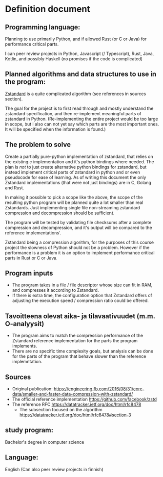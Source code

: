 # Definition document

## Programming language:


Planning to use primarily Python, and if allowed Rust (or C or Java) for performance critical parts.

I can peer review projects in Python, Javascript (/ Typescript), Rust, Java, Kotlin, and possibly Haskell (no promises if the code is complicated)


## Planned algorithms and data structures to use in the program:

[Zstandard](https://en.wikipedia.org/wiki/Zstandard) is a quite complicated algorithm (see references in sources section). 

The goal for the project is to first read through and mostly understand the zstandard specification, and then re-implement meaningful parts of zstandard in Python. (Re-implementing the entire project would be too large in scope, but I also can not yet say which parts are the most important ones. It will be specified when the information is found.)


## The problem to solve

Create a partially pure-python implementation of zstandard, that relies on the existing c implementation and it's python bindings where needed. The plan is _not_ to just create alternative python bindings for zstandard, but instead implement critical parts of zstandard in python and or even pseudocode for ease of learning. As of writing this document the only Zstandard implementations (that were not just bindings) are in C, Golang and Rust.

In making it possible to pick a scope like the above, the scope of the resulting python program will be planned quite a lot smaller than real Zstandards. Just implementing single file non-streaming zstandard compression and decompression should be sufficient.

The program will be tested by validating file checksums after a complete compression and decompression, and it's output will be compared to the reference implementations'.

Zstandard being a compression algorithm, for the purposes of this course project the slowness of Python should not be a problem. However if the performance is a problem it is an option to implement performance critical parts in Rust or C or Java.
 


##  Program inputs

* The program takes in a file / file descriptor whose size can fit in RAM, and compresses it according to Zstandard.
* If there is extra time, the configuration option that Zstandard offers of adjusting the execution speed / compression ratio could be offered.


##  Tavoitteena olevat aika- ja tilavaativuudet (m.m. O-analyysit)

* The program aims to match the compression performance of the Zstandard reference implementation for the parts the program implements.
* There are no specific time complexity goals, but analysis can be done for the parts of the program that behave slower than the reference implemntation.


## Sources
* Original publication: https://engineering.fb.com/2016/08/31/core-data/smaller-and-faster-data-compression-with-zstandard/
* The official reference implementation https://github.com/facebook/zstd
* The reference RFC https://datatracker.ietf.org/doc/html/rfc8478
  * The subsection focused on the algorithm https://datatracker.ietf.org/doc/html/rfc8478#section-3



## study program:
Bachelor's degree in computer science

## Language:
English (Can also peer review projects in finnish)

